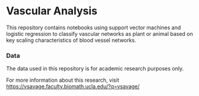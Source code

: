 # Vascular Analysis

This repository contains notebooks using support vector machines and logistic regression to classify vascular networks as plant or animal based on key scaling characteristics of blood vessel networks.

### Data
The data used in this repository is for academic research purposes only. 

For more information about this research, visit https://vsavage.faculty.biomath.ucla.edu/?q=vsavage/
